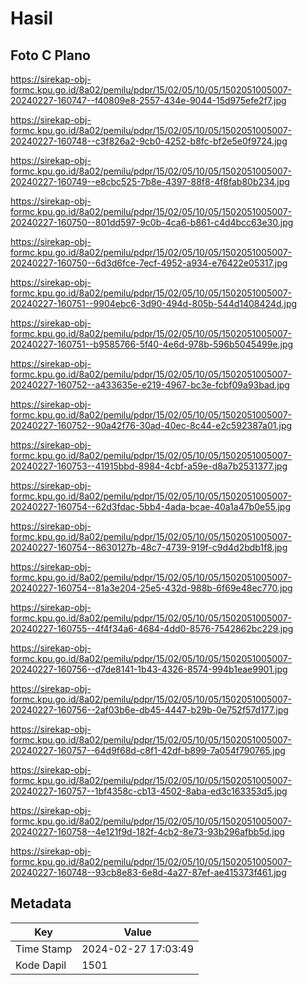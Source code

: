 # Hasil

## Foto C Plano

https://sirekap-obj-formc.kpu.go.id/8a02/pemilu/pdpr/15/02/05/10/05/1502051005007-20240227-160747--f40809e8-2557-434e-9044-15d975efe2f7.jpg

https://sirekap-obj-formc.kpu.go.id/8a02/pemilu/pdpr/15/02/05/10/05/1502051005007-20240227-160748--c3f826a2-9cb0-4252-b8fc-bf2e5e0f9724.jpg

https://sirekap-obj-formc.kpu.go.id/8a02/pemilu/pdpr/15/02/05/10/05/1502051005007-20240227-160749--e8cbc525-7b8e-4397-88f8-4f8fab80b234.jpg

https://sirekap-obj-formc.kpu.go.id/8a02/pemilu/pdpr/15/02/05/10/05/1502051005007-20240227-160750--801dd597-9c0b-4ca6-b861-c4d4bcc63e30.jpg

https://sirekap-obj-formc.kpu.go.id/8a02/pemilu/pdpr/15/02/05/10/05/1502051005007-20240227-160750--6d3d6fce-7ecf-4952-a934-e76422e05317.jpg

https://sirekap-obj-formc.kpu.go.id/8a02/pemilu/pdpr/15/02/05/10/05/1502051005007-20240227-160751--9904ebc6-3d90-494d-805b-544d1408424d.jpg

https://sirekap-obj-formc.kpu.go.id/8a02/pemilu/pdpr/15/02/05/10/05/1502051005007-20240227-160751--b9585766-5f40-4e6d-978b-596b5045499e.jpg

https://sirekap-obj-formc.kpu.go.id/8a02/pemilu/pdpr/15/02/05/10/05/1502051005007-20240227-160752--a433635e-e219-4967-bc3e-fcbf09a93bad.jpg

https://sirekap-obj-formc.kpu.go.id/8a02/pemilu/pdpr/15/02/05/10/05/1502051005007-20240227-160752--90a42f76-30ad-40ec-8c44-e2c592387a01.jpg

https://sirekap-obj-formc.kpu.go.id/8a02/pemilu/pdpr/15/02/05/10/05/1502051005007-20240227-160753--41915bbd-8984-4cbf-a59e-d8a7b2531377.jpg

https://sirekap-obj-formc.kpu.go.id/8a02/pemilu/pdpr/15/02/05/10/05/1502051005007-20240227-160754--62d3fdac-5bb4-4ada-bcae-40a1a47b0e55.jpg

https://sirekap-obj-formc.kpu.go.id/8a02/pemilu/pdpr/15/02/05/10/05/1502051005007-20240227-160754--8630127b-48c7-4739-919f-c9d4d2bdb1f8.jpg

https://sirekap-obj-formc.kpu.go.id/8a02/pemilu/pdpr/15/02/05/10/05/1502051005007-20240227-160754--81a3e204-25e5-432d-988b-6f69e48ec770.jpg

https://sirekap-obj-formc.kpu.go.id/8a02/pemilu/pdpr/15/02/05/10/05/1502051005007-20240227-160755--4f4f34a6-4684-4dd0-8576-7542862bc229.jpg

https://sirekap-obj-formc.kpu.go.id/8a02/pemilu/pdpr/15/02/05/10/05/1502051005007-20240227-160756--d7de8141-1b43-4326-8574-994b1eae9901.jpg

https://sirekap-obj-formc.kpu.go.id/8a02/pemilu/pdpr/15/02/05/10/05/1502051005007-20240227-160756--2af03b6e-db45-4447-b29b-0e752f57d177.jpg

https://sirekap-obj-formc.kpu.go.id/8a02/pemilu/pdpr/15/02/05/10/05/1502051005007-20240227-160757--64d9f68d-c8f1-42df-b899-7a054f790765.jpg

https://sirekap-obj-formc.kpu.go.id/8a02/pemilu/pdpr/15/02/05/10/05/1502051005007-20240227-160757--1bf4358c-cb13-4502-8aba-ed3c163353d5.jpg

https://sirekap-obj-formc.kpu.go.id/8a02/pemilu/pdpr/15/02/05/10/05/1502051005007-20240227-160758--4e121f9d-182f-4cb2-8e73-93b296afbb5d.jpg

https://sirekap-obj-formc.kpu.go.id/8a02/pemilu/pdpr/15/02/05/10/05/1502051005007-20240227-160748--93cb8e83-6e8d-4a27-87ef-ae415373f461.jpg


## Metadata

| Key        | Value               |
| ---------- | ------------------- |
| Time Stamp | 2024-02-27 17:03:49 |
| Kode Dapil | 1501                |



